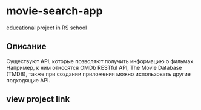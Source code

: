 # movie-search-app
educational project in RS school

## Описание
Существуют API, которые позволяют получить информацию о фильмах. 
Например, к ним относятся OMDb RESTful API, The Movie Database (TMDB), также при создании приложения можно использовать другие подходящие API.

## view project link
